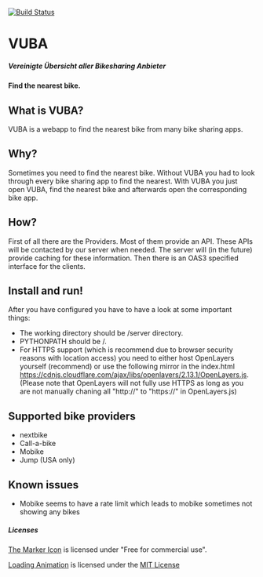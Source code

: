 [![Build Status](https://dev.azure.com/TheMinefighter/VUBA/_apis/build/status/VUBA-CI?branchName=master)](https://dev.azure.com/TheMinefighter/VUBA/_build/latest?definitionId=5&branchName=master)
# VUBA
##### Vereinigte Übersicht aller Bikesharing Anbieter
#### Find the nearest bike.
## What is VUBA?
VUBA is a webapp to find the nearest bike from many bike sharing apps.
## Why?
Sometimes you need to find the nearest bike.
Without VUBA you had to look through every bike sharing app to find the nearest.
With VUBA you just open VUBA, find the nearest bike and afterwards open the corresponding bike app.
## How?
First of all there are the Providers.
Most of them provide an API.
These APIs will be contacted by our server when needed.
The server will (in the future) provide caching for these information.
Then there is an OAS3 specified interface for the clients.
## Install and run!
After you have configured you have to have a look at some important things:
 - The working directory should be /server directory.
 - PYTHONPATH should be /.
 - For HTTPS support (which is recommend due to browser security reasons with location access) you need to either host OpenLayers yourself (recommend) or
 use the following mirror in the index.html https://cdnjs.cloudflare.com/ajax/libs/openlayers/2.13.1/OpenLayers.js.
 (Please note that OpenLayers will not fully use HTTPS as long as you are not manually chaning all "http://" to "https://" in OpenLayers.js)
## Supported bike providers
 - nextbike
 - Call-a-bike
 - Mobike
 - Jump (USA only)
## Known issues
 - Mobike seems to have a rate limit which leads to mobike sometimes not showing any bikes
 
##### Licenses
[The Marker Icon](https://www.iconfinder.com/icons/383108/map_marker_icon) is licensed under "Free for commercial use".

[Loading Animation](https://tobiasahlin.com/spinkit/) is licensed under the [MIT License](https://github.com/tobiasahlin/SpinKit/blob/master/LICENSE)
